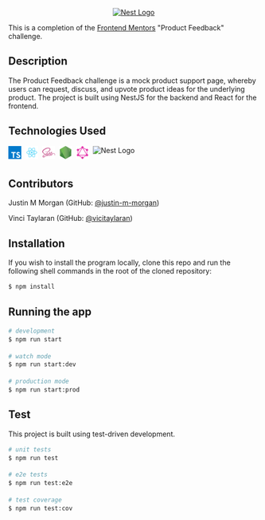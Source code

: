 <p align="center">
  <a href="http://nestjs.com/" target="blank"><img src="https://nestjs.com/img/logo_text.svg" width="320" alt="Nest Logo" /></a>
</p>

This is a completion of the [Frontend Mentors](https://frontendmentors.io) "Product Feedback" challenge.

## Description

The Product Feedback challenge is a mock product support page, whereby users can request, discuss, and upvote product ideas for the underlying product. The project is built using NestJS for the backend and React for the frontend. 

## Technologies Used

<img style="margin-right: 8px;" align="left" alt="TypeScript" height="26px"  src="https://raw.githubusercontent.com/github/explore/80688e429a7d4ef2fca1e82350fe8e3517d3494d/topics/typescript/typescript.png" />
<img style="margin-right: 8px;" align="left" alt="React" height="26px" src="https://raw.githubusercontent.com/github/explore/80688e429a7d4ef2fca1e82350fe8e3517d3494d/topics/react/react.png" />
<img style="margin-right: 8px;" align="left" alt="Sass" height="26px" src="https://raw.githubusercontent.com/github/explore/80688e429a7d4ef2fca1e82350fe8e3517d3494d/topics/sass/sass.png" />
<img style="margin-right: 8px;" align="left" alt="Node.js" height="26px" src="https://raw.githubusercontent.com/github/explore/80688e429a7d4ef2fca1e82350fe8e3517d3494d/topics/nodejs/nodejs.png" />
<img src="https://nestjs.com/img/logo_text.svg" height="26px" alt="Nest Logo" />
<img style="margin-right: 8px;" align="left" alt="GraphQL" height="26px" src="https://raw.githubusercontent.com/github/explore/80688e429a7d4ef2fca1e82350fe8e3517d3494d/topics/graphql/graphql.png" />
<br />
<br />

## Contributors

Justin M Morgan (GitHub: [@justin-m-morgan](https://github.com/justin-m-morgan)) 

Vinci Taylaran (GitHub: [@vicitaylaran](https://github.com/vincitaylaran))

## Installation

If you wish to install the program locally, clone this repo and run the following shell commands in the root of the cloned repository:

```bash
$ npm install
```

## Running the app

```bash
# development
$ npm run start

# watch mode
$ npm run start:dev

# production mode
$ npm run start:prod
```

## Test

This project is built using test-driven development.

```bash
# unit tests
$ npm run test

# e2e tests
$ npm run test:e2e

# test coverage
$ npm run test:cov
```

